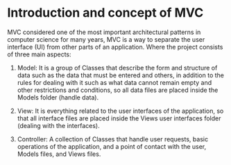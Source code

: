 # Introduction and concept of MVC
MVC considered one of the most important architectural patterns in computer science for many years, MVC is a way to separate the user interface (UI) from other parts of an application. Where the project consists of three main aspects:

1. Model: It is a group of Classes that describe the form and structure of data such as the data that must be entered and others, in addition to the rules for dealing with it such as what data cannot remain empty and other restrictions and conditions, so all data files are placed inside the Models folder (handle data).

2. View: It is everything related to the user interfaces of the application, so that all interface files are placed inside the Views user interfaces folder (dealing with the interfaces).

3. Controller: A collection of Classes that handle user requests, basic operations of the application, and a point of contact with the user, Models files, and Views files.